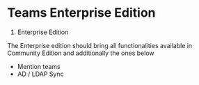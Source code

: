 # Teams Enterprise Edition

1. Enterprise Edition

The Enterprise edition should bring all functionalities available in Community Edition and additionally the ones below  


* Mention teams
* AD / LDAP Sync

